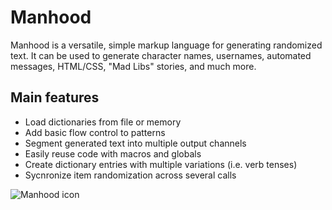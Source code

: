 Manhood
=======

Manhood is a versatile, simple markup language for generating randomized text.
It can be used to generate character names, usernames, automated messages, HTML/CSS, "Mad Libs" stories, and much more.

Main features
-----

* Load dictionaries from file or memory
* Add basic flow control to patterns
* Segment generated text into multiple output channels
* Easily reuse code with macros and globals
* Create dictionary entries with multiple variations (i.e. verb tenses)
* Sycnronize item randomization across several calls

![Manhood icon](http://i.imgur.com/IRAGry1.png)
